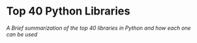 # Top 40 Python Libraries
*A Brief summarization of the top 40 libraries in Python and how each one can be used*
